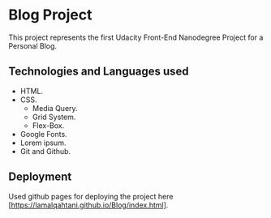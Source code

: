 # Blog Project
This project represents the first Udacity Front-End Nanodegree Project for a Personal Blog.


## Technologies and Languages used 
- HTML.
- CSS.
  - Media Query.
  - Grid System.
  - Flex-Box.
- Google Fonts.
- Lorem ipsum.
- Git and Github.


## Deployment
Used github pages for deploying the project here [https://lamalqahtani.github.io/Blog/index.html].
